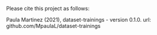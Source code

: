 Please cite this project as follows:

Paula Martinez (2021),  dataset-trainings - version 0.1.0. url: github.com/MpaulaL/dataset-trainings
